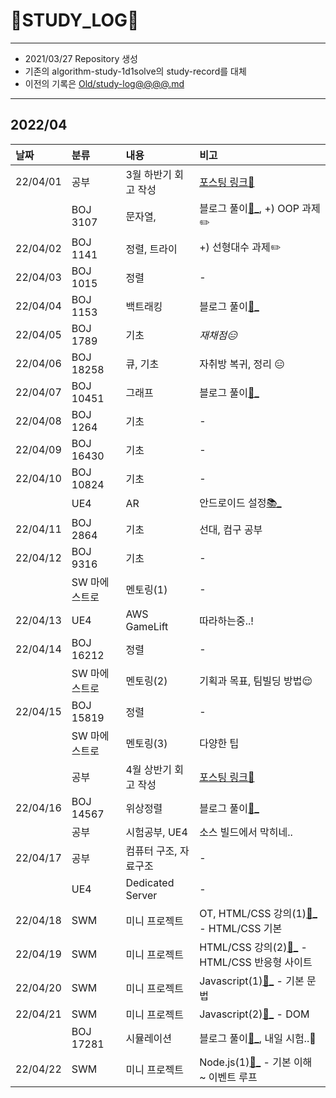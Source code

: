 # 📜STUDY_LOG📜
---
- 2021/03/27 Repository 생성
- 기존의 algorithm-study-1d1solve의 study-record를 대체
- 이전의 기록은 [Old/study-log@@@@.md](https://github.com/Oriburger/oriburger_study_log/blob/main/Old/study_log_2021.md)
---
## 2022/04

<div markdown="1">

|날짜|분류|내용|비고|
|:----|:----|:----|:----|
|22/04/01|공부|3월 하반기 회고 작성|[포스팅 링크📑](https://blog.naver.com/uss425/222689267618)|
||BOJ 3107|문자열, |블로그 풀이[📜_](https://blog.naver.com/uss425/222689236738), +) OOP 과제✏️|
|22/04/02|BOJ 1141|정렬, 트라이|+) 선형대수 과제✏️|
|22/04/03|BOJ 1015|정렬|-|
|22/04/04|BOJ 1153|백트래킹|블로그 풀이[📜_](https://blog.naver.com/uss425/222691407025)|
|22/04/05|BOJ 1789|기초|*재채점😑*|
|22/04/06|BOJ 18258|큐, 기초|자취방 복귀, 정리 😑|
|22/04/07|BOJ 10451|그래프|블로그 풀이[📜_](https://blog.naver.com/uss425/222694632516)|
|22/04/08|BOJ 1264|기초|-|
|22/04/09|BOJ 16430|기초|-|
|22/04/10|BOJ 10824|기초|-|
||UE4|AR|안드로이드 설정[📚_](https://www.notion.so/oriburger/7b74a28ea7cb447dbc7524cf83cb5090)|
|22/04/11|BOJ 2864|기초|선대, 컴구 공부|
|22/04/12|BOJ 9316|기초|-|
||SW 마에스트로|멘토링(1)|-|
|22/04/13|UE4|AWS GameLift|따라하는중..!|
|22/04/14|BOJ 16212|정렬|-|
||SW 마에스트로|멘토링(2)|기획과 목표, 팀빌딩 방법😌|
|22/04/15|BOJ 15819|정렬|-|
||SW 마에스트로|멘토링(3)|다양한 팁|
||공부|4월 상반기 회고 작성|[포스팅 링크📑](https://blog.naver.com/uss425/222702107288)|
|22/04/16|BOJ 14567|위상정렬|블로그 풀이[📜_](https://blog.naver.com/uss425/222702859323)|
||공부|시험공부, UE4|소스 빌드에서 막히네..|
|22/04/17|공부|컴퓨터 구조, 자료구조|-|
||UE4|Dedicated Server|-|
|22/04/18|SWM|미니 프로젝트|OT, HTML/CSS 강의(1)[📃_](https://oriburger.notion.site/SWM-Web-50f133c3646743d4a9e2eda4b6934b7e) - HTML/CSS 기본|
|22/04/19|SWM|미니 프로젝트|HTML/CSS 강의(2)[📃_](https://oriburger.notion.site/SWM-Web-50f133c3646743d4a9e2eda4b6934b7e) - HTML/CSS 반응형 사이트|
|22/04/20|SWM|미니 프로젝트|Javascript(1)[📃_](https://oriburger.notion.site/SWM-Web-50f133c3646743d4a9e2eda4b6934b7e) - 기본 문법|
|22/04/21|SWM|미니 프로젝트|Javascript(2)[📃_](https://oriburger.notion.site/SWM-Web-50f133c3646743d4a9e2eda4b6934b7e) - DOM|
||BOJ 17281|시뮬레이션|블로그 풀이[📜_](https://blog.naver.com/uss425/222707564653), 내일 시험..🥲|
|22/04/22|SWM|미니 프로젝트|Node.js(1)[📃_](https://www.notion.so/oriburger/Node-js-2592db01ff924547b8636d9aace22c9d) - 기본 이해 ~ 이벤트 루프|
</div>

<!--

- 📔📚📙📘📗📒📃📜📄📑

-->
